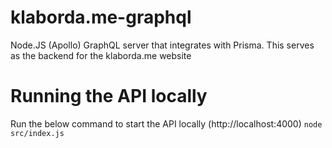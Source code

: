 # klaborda.me-graphql

Node.JS (Apollo) GraphQL server that integrates with Prisma. This serves as the backend for the klaborda.me website

# Running the API locally

Run the below command to start the API locally (http://localhost:4000)
`node src/index.js`

